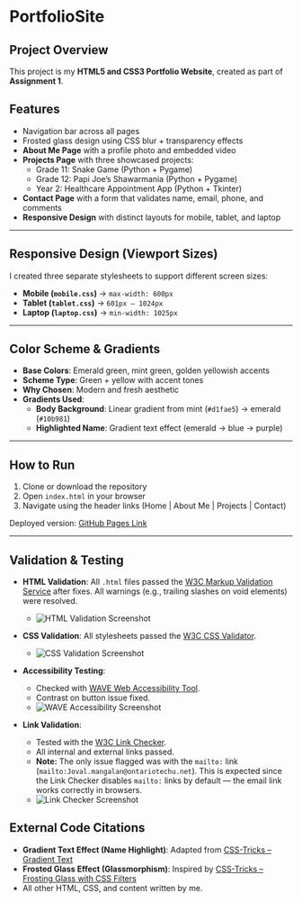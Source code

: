 # PortfolioSite  

## Project Overview  
This project is my **HTML5 and CSS3 Portfolio Website**, created as part of **Assignment 1**.  

## Features  
- Navigation bar across all pages  
- Frosted glass design using CSS blur + transparency effects  
- **About Me Page** with a profile photo and embedded video  
- **Projects Page** with three showcased projects:  
  - Grade 11: Snake Game (Python + Pygame)  
  - Grade 12: Papi Joe’s Shawarmania (Python + Pygame)  
  - Year 2: Healthcare Appointment App (Python + Tkinter)  
- **Contact Page** with a form that validates name, email, phone, and comments  
- **Responsive Design** with distinct layouts for mobile, tablet, and laptop  

---

## Responsive Design (Viewport Sizes)  
I created three separate stylesheets to support different screen sizes:  
- **Mobile (`mobile.css`)** → `max-width: 600px`  
- **Tablet (`tablet.css`)** → `601px – 1024px`  
- **Laptop (`laptop.css`)** → `min-width: 1025px`  

---

## Color Scheme & Gradients  
- **Base Colors**: Emerald green, mint green, golden yellowish accents  
- **Scheme Type**: Green + yellow with accent tones  
- **Why Chosen**: Modern and fresh aesthetic  
- **Gradients Used**:  
  - **Body Background**: Linear gradient from mint (`#d1fae5`) → emerald (`#10b981`)  
  - **Highlighted Name**: Gradient text effect (emerald → blue → purple)  

---

## How to Run  
1. Clone or download the repository  
2. Open `index.html` in your browser  
3. Navigate using the header links (Home | About Me | Projects | Contact)  

Deployed version: [GitHub Pages Link](https://jovalmangalan.github.io/PortfolioSite/)  

---

## Validation & Testing  
- **HTML Validation**: All `.html` files passed the [W3C Markup Validation Service](https://validator.w3.org/) after fixes. All warnings (e.g., trailing slashes on void elements) were resolved.  
  - ![HTML Validation Screenshot](https://github.com/user-attachments/assets/75a4f807-5bd5-4206-88d6-5d5d57ff860b)

- **CSS Validation**: All stylesheets passed the [W3C CSS Validator](https://jigsaw.w3.org/css-validator/).  
  - ![CSS Validation Screenshot](https://github.com/user-attachments/assets/ce705ec5-d668-4385-8027-cb6215b8e298)

- **Accessibility Testing**:  
  - Checked with [WAVE Web Accessibility Tool](https://wave.webaim.org/).  
  - Contrast on button issue fixed.  
  - ![WAVE Accessibility Screenshot](https://github.com/user-attachments/assets/0d269c2c-b12d-4093-975a-075e38b26073)

- **Link Validation**:  
  - Tested with the [W3C Link Checker](https://validator.w3.org/checklink).  
  - All internal and external links passed.  
  - **Note:** The only issue flagged was with the `mailto:` link (`mailto:Joval.mangalan@ontariotechu.net`). This is expected since the Link Checker disables `mailto:` links by default — the email link works correctly in browsers.  
  - ![Link Checker Screenshot](https://github.com/user-attachments/assets/c6ecc8ac-bc54-47f3-9a56-e3ba4c19ff98)



## External Code Citations  
- **Gradient Text Effect (Name Highlight)**: Adapted from [CSS-Tricks – Gradient Text](https://css-tricks.com/gradient-text/) 
- **Frosted Glass Effect (Glassmorphism)**: Inspired by [CSS-Tricks – Frosting Glass with CSS Filters](https://css-tricks.com/frosting-glass-css-filters/)
- All other HTML, CSS, and content written by me.  
